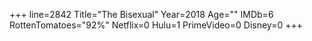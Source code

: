 +++
line=2842
Title="The Bisexual"
Year=2018
Age=""
IMDb=6
RottenTomatoes="92%"
Netflix=0
Hulu=1
PrimeVideo=0
Disney=0
+++

